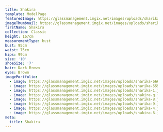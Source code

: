 ```yaml
---
title: Shakira
template: ModelPage
featuredImage: https://glassmanagement.imgix.net/images/uploads/sharika-1.jpg
imageThumbnail: https://glassmanagement.imgix.net/images/uploads/sharika-4.jpg
firstName: Shakira
collection: Classic
height: 167cm
measurementType: bust
bust: 95cm
waist: 75cm
hips: 99cm
size: '10'
shoeSize: '7'
hair: Dark Brown
eyes: Brown
imagePortfolio:
  - image: https://glassmanagement.imgix.net/images/uploads/sharika-6666.jpg
  - image: https://glassmanagement.imgix.net/images/uploads/sharika-555.jpg
  - image: https://glassmanagement.imgix.net/images/uploads/sharika-1.jpg
  - image: https://glassmanagement.imgix.net/images/uploads/shakira-q.jpg
  - image: https://glassmanagement.imgix.net/images/uploads/sharika-8.jpg
  - image: https://glassmanagement.imgix.net/images/uploads/sharika-9.jpg
  - image: https://glassmanagement.imgix.net/images/uploads/sharika-4.jpg
  - image: https://glassmanagement.imgix.net/images/uploads/shakira-6.jpg
meta:
  title: Shakira
---
```


